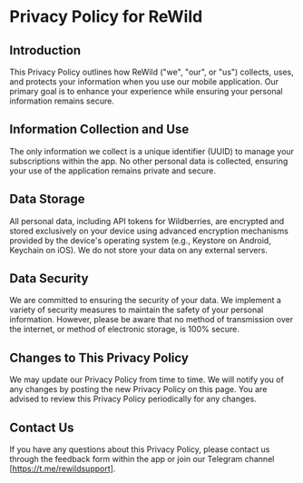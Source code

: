 # Privacy Policy for ReWild

## Introduction

This Privacy Policy outlines how ReWild ("we", "our", or "us") collects, uses, and protects your information when you use our mobile application. Our primary goal is to enhance your experience while ensuring your personal information remains secure.

## Information Collection and Use

The only information we collect is a unique identifier (UUID) to manage your subscriptions within the app. No other personal data is collected, ensuring your use of the application remains private and secure.

## Data Storage

All personal data, including API tokens for Wildberries, are encrypted and stored exclusively on your device using advanced encryption mechanisms provided by the device's operating system (e.g., Keystore on Android, Keychain on iOS). We do not store your data on any external servers.

## Data Security

We are committed to ensuring the security of your data. We implement a variety of security measures to maintain the safety of your personal information. However, please be aware that no method of transmission over the internet, or method of electronic storage, is 100% secure.

## Changes to This Privacy Policy

We may update our Privacy Policy from time to time. We will notify you of any changes by posting the new Privacy Policy on this page. You are advised to review this Privacy Policy periodically for any changes.

## Contact Us

If you have any questions about this Privacy Policy, please contact us through the feedback form within the app or join our Telegram channel [https://t.me/rewildsupport].

